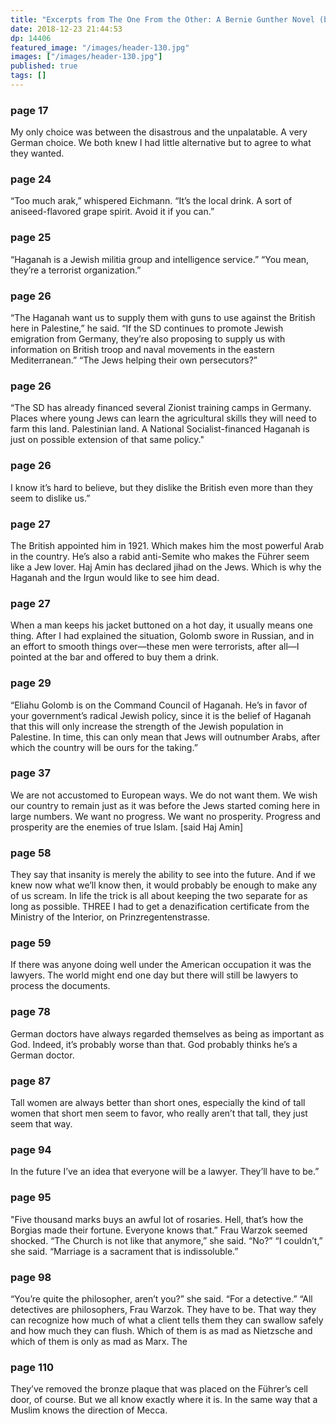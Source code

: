 ```yaml
---
title: "Excerpts from The One From the Other: A Bernie Gunther Novel (by Philip Kerr)"
date: 2018-12-23 21:44:53
dp: 14406
featured_image: "/images/header-130.jpg"
images: ["/images/header-130.jpg"]
published: true
tags: []
---
```




### page 17

My only choice was between the disastrous and the unpalatable. A very German
choice. We both knew I had little alternative but to agree to what they wanted.

### page 24

“Too much arak,” whispered Eichmann. “It’s the local drink. A sort of
aniseed-flavored grape spirit. Avoid it if you can.”

### page 25

“Haganah is a Jewish militia group and intelligence service.” “You mean, they’re
a terrorist organization.”

### page 26

“The Haganah want us to supply them with guns to use against the British here in
Palestine,” he said. “If the SD continues to promote Jewish emigration from
Germany, they’re also proposing to supply us with information on British troop
and naval movements in the eastern Mediterranean.” “The Jews helping their own
persecutors?”

### page 26

“The SD has already financed several Zionist training camps in Germany. Places
where young Jews can learn the agricultural skills they will need to farm this
land. Palestinian land. A National Socialist-financed Haganah is just on
possible extension of that same policy."

### page 26

I know it’s hard to believe, but they dislike the British even more than they
seem to dislike us.”

### page 27

The British appointed him in 1921. Which makes him the most powerful Arab in the
country. He’s also a rabid anti-Semite who makes the Führer seem like a Jew
lover. Haj Amin has declared jihad on the Jews. Which is why the Haganah and the
Irgun would like to see him dead.

### page 27

When a man keeps his jacket buttoned on a hot day, it usually means one thing.
After I had explained the situation, Golomb swore in Russian, and in an effort
to smooth things over—these men were terrorists, after all—I pointed at the bar
and offered to buy them a drink.

### page 29

“Eliahu Golomb is on the Command Council of Haganah. He’s in favor of your
government’s radical Jewish policy, since it is the belief of Haganah that this
will only increase the strength of the Jewish population in Palestine. In time,
this can only mean that Jews will outnumber Arabs, after which the country will
be ours for the taking.”

### page 37

We are not accustomed to European ways. We do not want them. We wish our country
to remain just as it was before the Jews started coming here in large numbers.
We want no progress. We want no prosperity. Progress and prosperity are the
enemies of true Islam. [said Haj Amin]

### page 58

They say that insanity is merely the ability to see into the future. And if we
knew now what we’ll know then, it would probably be enough to make any of us
scream. In life the trick is all about keeping the two separate for as long as
possible. THREE I had to get a denazification certificate from the Ministry of
the Interior, on Prinzregentenstrasse.

### page 59

If there was anyone doing well under the American occupation it was the lawyers.
The world might end one day but there will still be lawyers to process the
documents.

### page 78

German doctors have always regarded themselves as being as important as God.
Indeed, it’s probably worse than that. God probably thinks he’s a German doctor.

### page 87

Tall women are always better than short ones, especially the kind of tall women
that short men seem to favor, who really aren’t that tall, they just seem that
way.

### page 94

In the future I’ve an idea that everyone will be a lawyer. They’ll have to be.”


### page 95

"Five thousand marks buys an awful lot of rosaries. Hell, that’s how the Borgias
made their fortune. Everyone knows that.” Frau Warzok seemed shocked. “The
Church is not like that anymore,” she said. “No?” “I couldn’t,” she said.
“Marriage is a sacrament that is indissoluble.”

### page 98

“You’re quite the philosopher, aren’t you?” she said. “For a detective.” “All
detectives are philosophers, Frau Warzok. They have to be. That way they can
recognize how much of what a client tells them they can swallow safely and how
much they can flush. Which of them is as mad as Nietzsche and which of them is
only as mad as Marx. The

### page 110

They’ve removed the bronze plaque that was placed on the Führer’s cell door, of
course. But we all know exactly where it is. In the same way that a Muslim knows
the direction of Mecca.


